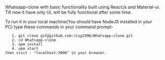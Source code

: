 Whatsapp-clone with basic functionality built using ReactJs and Material-ui.
Till now it have only UI, will be fully functional after some time. 
 
 To run it in your local machine(You should have NodeJS installed in your PC)
 type these commands in your command prompt-
         
       1. git clone git@github.com:risg1996/Whatsapp-clone.git
       2. cd Whatsapp-clone
       3. npm install
       4. npm start
    then visit - "localhost:3000" in your browser.
